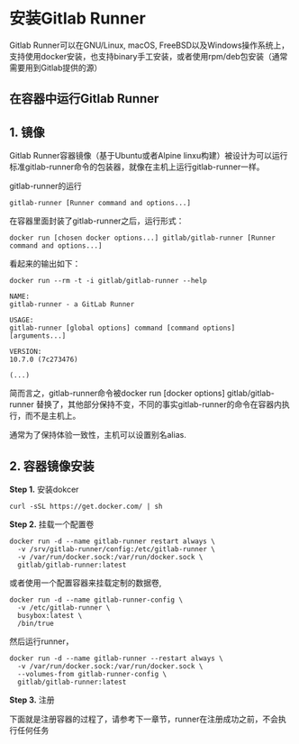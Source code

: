 # 安装Gitlab Runner
Gitlab Runner可以在GNU/Linux, macOS, FreeBSD以及Windows操作系统上，支持使用docker安装，也支持binary手工安装，或者使用rpm/deb包安装（通常需要用到Gitlab提供的源）

## 在容器中运行Gitlab Runner
## 1. 镜像
Gitlab Runner容器镜像（基于Ubuntu或者Alpine linxu构建）被设计为可以运行标准gitlab-runner命令的包装器，就像在主机上运行gitlab-runner一样。

gitlab-runner的运行

    gitlab-runner [Runner command and options...]

在容器里面封装了gitlab-runner之后，运行形式：

    docker run [chosen docker options...] gitlab/gitlab-runner [Runner command and options...]
看起来的输出如下：

    docker run --rm -t -i gitlab/gitlab-runner --help

    NAME:
    gitlab-runner - a GitLab Runner

    USAGE:
    gitlab-runner [global options] command [command options] [arguments...]

    VERSION:
    10.7.0 (7c273476)

    (...)

简而言之，gitlab-runner命令被docker run [docker options] gitlab/gitlab-runner 替换了，其他部分保持不变，不同的事实gitlab-runner的命令在容器内执行，而不是主机上。

通常为了保持体验一致性，主机可以设置别名alias.

## 2. 容器镜像安装

**Step 1.** 安装dokcer

    curl -sSL https://get.docker.com/ | sh
**Step 2.** 挂载一个配置卷

    docker run -d --name gitlab-runner restart always \
      -v /srv/gitlab-runner/config:/etc/gitlab-runner \
      -v /var/run/docker.sock:/var/run/docker.sock \
      gitlab/gitlab-runner:latest
或者使用一个配置容器来挂载定制的数据卷,

    docker run -d --name gitlab-runner-config \
      -v /etc/gitlab-runner \
      busybox:latest \
      /bin/true
然后运行runner，

    docker run -d --name gitlab-runner --restart always \
      -v /var/run/docker.sock:/var/run/docker.sock \
      --volumes-from gitlab-runner-config \
      gitlab/gitlab-runner:latest
**Step 3.** 注册

下面就是注册容器的过程了，请参考下一章节，runner在注册成功之前，不会执行任何任务

